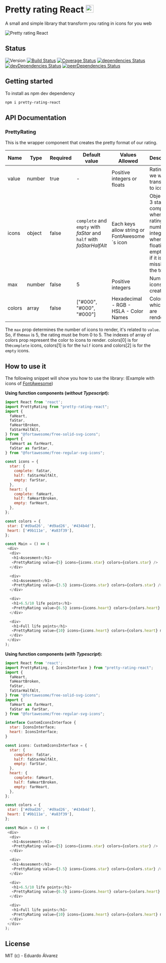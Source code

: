# Pretty rating React <img src="https://cdn.iconscout.com/icon/free/png-256/typescript-1174965.png" width="25" height="25" />

A small and simple library that transform you rating in icons for you web

![Pretty rating React](https://imgur.com/Pd1vf7k.png 'How to see pretty-rating-react')

## Status

![Version](https://img.shields.io/npm/v/pretty-rating-react.svg) [![Build Status](https://travis-ci.org/Proskynete/pretty-rating-react.svg?branch=master)](https://travis-ci.org/Proskynete/pretty-rating-react) [![Coverage Status](https://coveralls.io/repos/github/Proskynete/pretty-rating-react/badge.svg?branch=master)](https://coveralls.io/github/Proskynete/pretty-rating-react?branch=master) [![dependencies Status](https://david-dm.org/proskynete/pretty-rating-react/status.svg)](https://david-dm.org/proskynete/pretty-rating-react) [![devDependencies Status](https://david-dm.org/proskynete/pretty-rating-react/dev-status.svg)](https://david-dm.org/proskynete/pretty-rating-react?type=dev) [![peerDependencies Status](https://david-dm.org/proskynete/pretty-rating-react/peer-status.svg)](https://david-dm.org/proskynete/pretty-rating-react?type=peer)

## Getting started

To install as npm dev dependency

```sh
npm i pretty-rating-react
```

## API Documentation

### PrettyRating

This is the wrapper component that creates the pretty format of our rating.

| Name        | Type                      | Required | Default value                                                             | Values Allowed                               | Description                                                                                                                                  |
| ----------- | ------------------------- | -------- | ------------------------------------------------------------------------- | -------------------------------------------- | -------------------------------------------------------------------------------------------------------------------------------------------- |
| value       | number                    | true     | -                                                                         | Positive integers or floats                  | Rating that we will transform to icons.                                                                                                      |
| icons       | object                    | false    | `complete` and `empty` with *_faStar_* and `half` with *_faStarHalfAlt_*  | Each keys allow string or FontAwesome´s icon | Object with 3 states: complete when the rating number is integer, half when it is floating and empty to fill if it is missing for the total. |
| max         | number                    | false    | 5                                                                         | Positive integers                            | Number of icons to create.                                                                                                                   |
| colors      | array                     | false    | ["#000", "#000", "#000"]                                                  | Hexadecimal - RGB - HSLA - Color Names       | Colors with which icons are rendered.                                                                                                        |

The `max` prop determines the number of icons to render, it's related to `value`. So, if the`max` is 5, the rating must be from 0 to 5.
The indexes of array of colors prop represent the color to icons to render. colors[0] is for the`complete` icons, colors[1] is for the `half` icons and colors[2] is for the `empty` icons.

## How to use it

The following snippet will show you how to use the library: (Example with icons of [FontAwesome](https://fontawesome.com/how-to-use/on-the-web/using-with/react))

**Using function components (_without Typescript_):**

```js
import React from 'react';
import PrettyRating from "pretty-rating-react";
import {
  faHeart,
  faStar,
  faHeartBroken,
  faStarHalfAlt,
} from "@fortawesome/free-solid-svg-icons";
import {
  faHeart as farHeart,
  faStar as farStar,
} from "@fortawesome/free-regular-svg-icons";

const icons = {
  star: {
    complete: faStar,
    half: faStarHalfAlt,
    empty: farStar,
  },
  heart: {
    complete: faHeart,
    half: faHeartBroken,
    empty: farHeart,
  },
};

const colors = {
 star: ['#d9ad26', '#d9ad26', '#434b4d'],
 heart: ['#9b111e', '#a83f39'],
};

const Main = () => (
 <div>
  <div>
   <h1>Assesment</h1>
   <PrettyRating value={5} icons={icons.star} colors={colors.star} />
  </div>

  <div>
   <h1>Assesment</h1>
   <PrettyRating value={3.5} icons={icons.star} colors={colors.star} />
  </div>

  <div>
   <h1>6.5/10 life points</h1>
   <PrettyRating value={6.5} icons={icons.heart} colors={colors.heart} max={10} />
  </div>

  <div>
   <h1>Full life points</h1>
   <PrettyRating value={10} icons={icons.heart} colors={colors.heart} max={10} />
  </div>
 </div>
);
```

**Using function components (_with Typescript_):**

```js
import React from 'react';
import PrettyRating, { IconsInterface } from "pretty-rating-react";
import {
  faHeart,
  faHeartBroken,
  faStar,
  faStarHalfAlt,
} from "@fortawesome/free-solid-svg-icons";
import {
  faHeart as farHeart,
  faStar as farStar,
} from "@fortawesome/free-regular-svg-icons";

interface CustomIconsInterface {
  star: IconsInterface;
  heart: IconsInterface;
}

const icons: CustomIconsInterface = {
  star: {
    complete: faStar,
    half: faStarHalfAlt,
    empty: farStar,
  },
  heart: {
    complete: faHeart,
    half: faHeartBroken,
    empty: farHeart,
  },
};

const colors = {
 star: ['#d9ad26', '#d9ad26', '#434b4d'],
 heart: ['#9b111e', '#a83f39'],
};

const Main = () => (
 <div>
  <div>
   <h1>Assesment</h1>
   <PrettyRating value={5} icons={icons.star} colors={colors.star} />
  </div>

  <div>
   <h1>Assesment</h1>
   <PrettyRating value={3.5} icons={icons.star} colors={colors.star} />
  </div>

  <div>
   <h1>6.5/10 life points</h1>
   <PrettyRating value={6.5} icons={icons.heart} colors={colors.heart} max={10} />
  </div>

  <div>
   <h1>Full life points</h1>
   <PrettyRating value={10} icons={icons.heart} colors={colors.heart} max={10} />
  </div>
 </div>
);
```

## License

MIT (c) - Eduardo Álvarez
